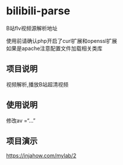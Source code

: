 # bilibili-parse
B站flv视频源解析地址

使用前请确认php开启了curl扩展和openssl扩展
<br>如果是apache注意配置文件加载相关类库

## 项目说明
视频解析,播放B站超清视频


## 使用说明
修改av =“...”


## 项目演示
https://injahow.com/mylab/2
